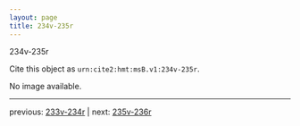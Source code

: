 ```yaml
---
layout: page
title: 234v-235r
---
```


234v-235r

Cite this object as `urn:cite2:hmt:msB.v1:234v-235r`.

No image available. 



---

previous: [233v-234r](../233v-234r/) | next: [235v-236r](../235v-236r/)